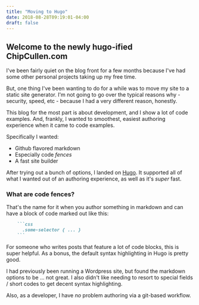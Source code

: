 ```yaml
---
title: "Moving to Hugo"
date: 2018-08-28T09:19:01-04:00
draft: false
---
```


## Welcome to the newly hugo-ified ChipCullen.com

I've been fairly quiet on the blog front for a few months because I've had some other personal projects taking up my free time.

But, one thing I've been wanting to do for a while was to move my site to a static site generator. I'm not going to go over the typical reasons why - security, speed, etc - because I had a very different reason, honestly.

This blog for the most part is about development, and I show a lot of code examples. And, frankly, I wanted to smoothest, easiest authoring experience when it came to code examples.

Specifically I wanted:

- Github flavored markdown
- Especially code _fences_
- A fast site builder

After trying out a bunch of options, I landed on [Hugo](https://gohugo.io). It supported all of what I wanted out of an authoring experience, as well as it's _super_ fast.

### What are code fences?

That's the name for it when you author something in markdown and can have a block of code marked out like this:

````markdown
    ```css
      .some-selector { ... }
    ```
````

For someone who writes posts that feature a lot of code blocks, this is super helpful. As a bonus, the default syntax highlighting in Hugo is pretty good.

I had previously been running a Wordpress site, but found the markdown options to be ... not great. I also didn't like needing to resort to special fields / short codes to get decent syntax highlighting.

Also, as a developer, I have _no_ problem authoring via a git-based workflow.
